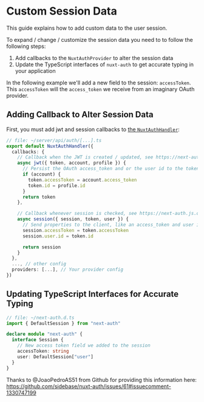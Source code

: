 # Custom Session Data

This guide explains how to add custom data to the user session.

To expand / change / customize the session data you need to to follow the following steps:
1. Add callbacks to the `NuxtAuthProvider` to alter the session data
2. Update the TypeScript interfaces of `nuxt-auth` to get accurate typing in your application

In the following example we'll add a new field to the session: `accessToken`. This `accessToken` will the `access_token` we receive from an imaginary OAuth provider.

## Adding Callback to Alter Session Data

First, you must add jwt and session callbacks to [the `NuxtAuthHandler`](/configuration/nuxt-auth-handler):
```ts
// file: ~/server/api/auth/[...].ts
export default NuxtAuthHandler({
  callbacks: {
    // Callback when the JWT is created / updated, see https://next-auth.js.org/configuration/callbacks#jwt-callback
    async jwt({ token, account, profile }) {
      // Persist the OAuth access_token and or the user id to the token right after signin
      if (account) {
        token.accessToken = account.access_token
        token.id = profile.id
      }
      return token
    },

    // Callback whenever session is checked, see https://next-auth.js.org/configuration/callbacks#session-callback
    async session({ session, token, user }) {
      // Send properties to the client, like an access_token and user id from a provider.
      session.accessToken = token.accessToken
      session.user.id = token.id

      return session
    }
  },
  ..., // other config
  providers: [...], // Your provider config
})
```

## Updating TypeScript Interfaces for Accurate Typing

```ts
// file: ~/next-auth.d.ts
import { DefaultSession } from "next-auth"

declare module "next-auth" {
  interface Session {
    // New access token field we added to the session
    accessToken: string
    user: DefaultSession["user"]
  }
}
```

Thanks to @JoaoPedroAS51 from Github for providing this information here: https://github.com/sidebase/nuxt-auth/issues/61#issuecomment-1330747199
